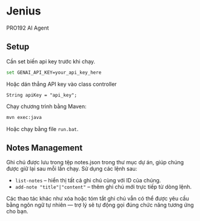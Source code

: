# Jenius
PRO192 AI Agent

## Setup

Cần set biến api key trước khi chạy.
```bash
set GENAI_API_KEY=your_api_key_here
```

Hoặc dán thẳng API key vào class controller

```String apiKey = "api_key";```

Chạy chương trình bằng Maven:

```bash
mvn exec:java
```
Hoặc chạy bằng file ```run.bat```.

## Notes Management

Ghi chú được lưu trong tệp notes.json trong thư mục dự án, giúp chúng được giữ lại sau mỗi lần chạy.
Sử dụng các lệnh sau:

- `list-notes` – hiển thị tất cả ghi chú cùng với ID của chúng.
- `add-note "title"|"content"` – thêm ghi chú mới trực tiếp từ dòng lệnh.

Các thao tác khác như xóa hoặc tóm tắt ghi chú vẫn có thể được yêu cầu bằng 
ngôn ngữ tự nhiên — trợ lý sẽ tự động gọi đúng chức năng tương ứng cho bạn.
